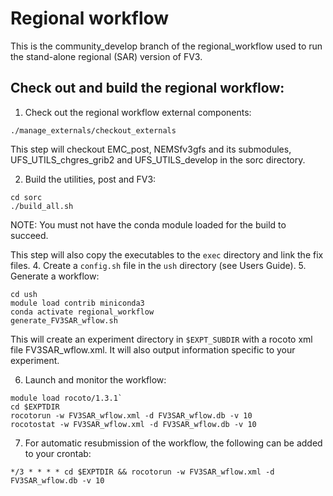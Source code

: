 # Regional workflow

This is the community\_develop branch of the regional\_workflow used to run the stand-alone regional (SAR) version of FV3.

## Check out and build the regional workflow:

1. Check out the regional workflow external components:

`./manage_externals/checkout_externals`

This step will checkout EMC\_post, NEMSfv3gfs and its submodules, UFS\_UTILS\_chgres\_grib2 and UFS\_UTILS\_develop in the sorc directory.

2. Build the utilities, post and FV3:
```
cd sorc
./build_all.sh
```
NOTE: You must not have the conda module loaded for the build to succeed.

This step will also copy the executables to the `exec` directory and link the fix files.
4. Create a `config.sh` file in the `ush` directory (see Users Guide).
5. Generate a workflow:
```
cd ush
module load contrib miniconda3
conda activate regional_workflow
generate_FV3SAR_wflow.sh
```
This will create an experiment directory in `$EXPT_SUBDIR` with a rocoto xml file FV3SAR_wflow.xml. It will also output information specific to your experiment.

6. Launch and monitor the workflow:
```
module load rocoto/1.3.1`
cd $EXPTDIR
rocotorun -w FV3SAR_wflow.xml -d FV3SAR_wflow.db -v 10
rocotostat -w FV3SAR_wflow.xml -d FV3SAR_wflow.db -v 10
```
7.  For automatic resubmission of the workflow, the following can be added to your crontab:
```
*/3 * * * * cd $EXPTDIR && rocotorun -w FV3SAR_wflow.xml -d FV3SAR_wflow.db -v 10
```
